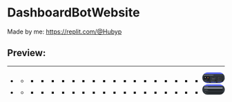 # DashboardBotWebsite
Made by me: https://replit.com/@Hubyp

## Preview:
 - - - - - - - --  - - - - - - - - - -
 - - - - - - - - - - - - - - - - - - -  <img src="./asset/Screenshot 2023-03-25 171551.png" style="border-radius: 19px;">
 - - - - - - - - - - - - - - - - - - - <img style="border-radius: 19px;" src="./asset/Screenshot 2023-03-25 172438.png">
